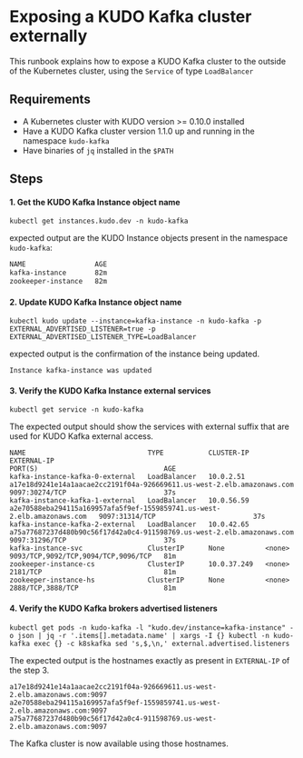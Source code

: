 # Exposing a KUDO Kafka cluster externally

This runbook explains how to expose a KUDO Kafka cluster to the outside of the Kubernetes cluster, using the `Service` of type `LoadBalancer`

## Requirements

- A Kubernetes cluster with KUDO version >= 0.10.0 installed
- Have a KUDO Kafka cluster version 1.1.0 up and running in the namespace `kudo-kafka`
- Have binaries of `jq` installed in the `$PATH`

## Steps

#### 1. Get the KUDO Kafka Instance object name

`kubectl get instances.kudo.dev -n kudo-kafka`

expected output are the KUDO Instance objects present in the namespace `kudo-kafka`:

```bash
NAME                 AGE
kafka-instance       82m
zookeeper-instance   82m
```

#### 2. Update KUDO Kafka Instance object name

`kubectl kudo update --instance=kafka-instance -n kudo-kafka -p EXTERNAL_ADVERTISED_LISTENER=true -p EXTERNAL_ADVERTISED_LISTENER_TYPE=LoadBalancer`

expected output is the confirmation of the instance being updated.

```
Instance kafka-instance was updated
```

#### 3. Verify the KUDO Kafka Instance external services

`kubectl get service -n kudo-kafka`

The expected output should show the services with external suffix that are used for KUDO Kafka external access. 

```
NAME                              TYPE           CLUSTER-IP    EXTERNAL-IP                                                               PORT(S)                               AGE
kafka-instance-kafka-0-external   LoadBalancer   10.0.2.51     a17e18d9241e14a1aacae2cc2191f04a-926669611.us-west-2.elb.amazonaws.com    9097:30274/TCP                        37s
kafka-instance-kafka-1-external   LoadBalancer   10.0.56.59    a2e70588eba294115a169957afa5f9ef-1559859741.us-west-2.elb.amazonaws.com   9097:31314/TCP                        37s
kafka-instance-kafka-2-external   LoadBalancer   10.0.42.65    a75a77687237d480b90c56f17d42a0c4-911598769.us-west-2.elb.amazonaws.com    9097:31296/TCP                        37s
kafka-instance-svc                ClusterIP      None          <none>                                                                    9093/TCP,9092/TCP,9094/TCP,9096/TCP   81m
zookeeper-instance-cs             ClusterIP      10.0.37.249   <none>                                                                    2181/TCP                              81m
zookeeper-instance-hs             ClusterIP      None          <none>                                                                    2888/TCP,3888/TCP                     81m
```

#### 4. Verify the KUDO Kafka brokers advertised listeners

`kubectl get pods -n kudo-kafka -l "kudo.dev/instance=kafka-instance" -o json | jq -r '.items[].metadata.name' | xargs -I {} kubectl -n kudo-kafka exec {} -c k8skafka sed 's,$,\n,' external.advertised.listeners`

The expected output is the hostnames exactly as present in `EXTERNAL-IP` of the step 3.

```
a17e18d9241e14a1aacae2cc2191f04a-926669611.us-west-2.elb.amazonaws.com:9097
a2e70588eba294115a169957afa5f9ef-1559859741.us-west-2.elb.amazonaws.com:9097
a75a77687237d480b90c56f17d42a0c4-911598769.us-west-2.elb.amazonaws.com:9097
```

The Kafka cluster is now available using those hostnames.
